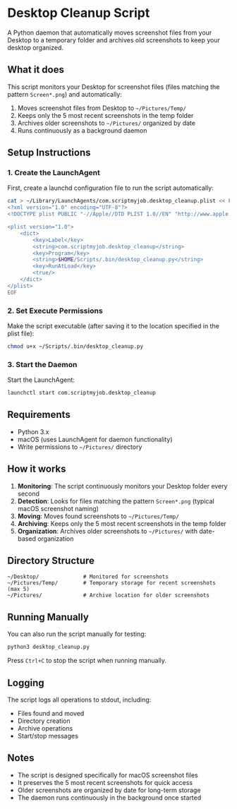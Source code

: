 # Desktop Cleanup Script

A Python daemon that automatically moves screenshot files from your Desktop to a temporary folder and archives old screenshots to keep your desktop organized.

## What it does

This script monitors your Desktop for screenshot files (files matching the pattern `Screen*.png`) and automatically:
1. Moves screenshot files from Desktop to `~/Pictures/Temp/`
2. Keeps only the 5 most recent screenshots in the temp folder
3. Archives older screenshots to `~/Pictures/` organized by date
4. Runs continuously as a background daemon

## Setup Instructions

### 1. Create the LaunchAgent

First, create a launchd configuration file to run the script automatically:

```bash
cat > ~/Library/LaunchAgents/com.scriptmyjob.desktop_cleanup.plist << EOF
<?xml version="1.0" encoding="UTF-8"?>
<!DOCTYPE plist PUBLIC "-//Apple//DTD PLIST 1.0//EN" "http://www.apple.com/DTDs/PropertyList-1.0.dtd">

<plist version="1.0">
    <dict>
        <key>Label</key>
        <string>com.scriptmyjob.desktop_cleanup</string>
        <key>Program</key>
        <string>$HOME/Scripts/.bin/desktop_cleanup.py</string>
        <key>RunAtLoad</key>
        <true/>
    </dict>
</plist>
EOF
```

### 2. Set Execute Permissions

Make the script executable (after saving it to the location specified in the plist file):

```bash
chmod u+x ~/Scripts/.bin/desktop_cleanup.py
```

### 3. Start the Daemon

Start the LaunchAgent:

```bash
launchctl start com.scriptmyjob.desktop_cleanup
```

## Requirements

- Python 3.x
- macOS (uses LaunchAgent for daemon functionality)
- Write permissions to `~/Pictures/` directory

## How it works

1. **Monitoring**: The script continuously monitors your Desktop folder every second
2. **Detection**: Looks for files matching the pattern `Screen*.png` (typical macOS screenshot naming)
3. **Moving**: Moves found screenshots to `~/Pictures/Temp/`
4. **Archiving**: Keeps only the 5 most recent screenshots in the temp folder
5. **Organization**: Archives older screenshots to `~/Pictures/` with date-based organization

## Directory Structure

```
~/Desktop/              # Monitored for screenshots
~/Pictures/Temp/        # Temporary storage for recent screenshots (max 5)
~/Pictures/             # Archive location for older screenshots
```

## Running Manually

You can also run the script manually for testing:

```bash
python3 desktop_cleanup.py
```

Press `Ctrl+C` to stop the script when running manually.

## Logging

The script logs all operations to stdout, including:
- Files found and moved
- Directory creation
- Archive operations
- Start/stop messages

## Notes

- The script is designed specifically for macOS screenshot files
- It preserves the 5 most recent screenshots for quick access
- Older screenshots are organized by date for long-term storage
- The daemon runs continuously in the background once started
